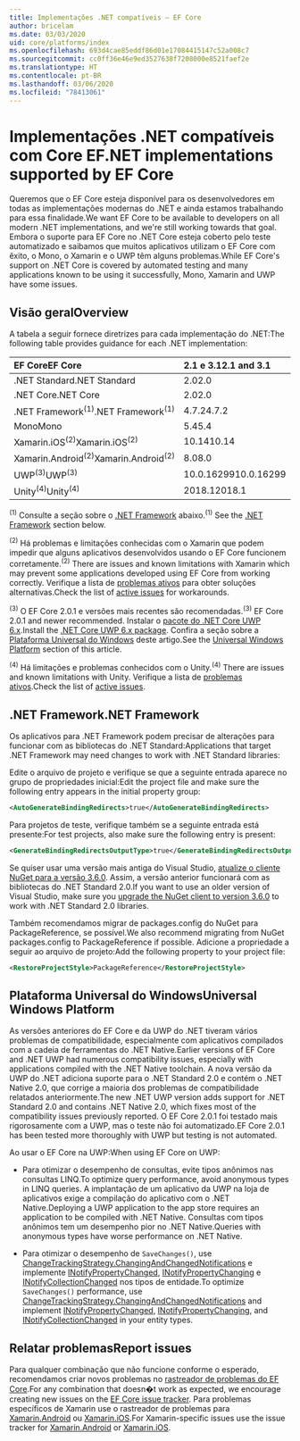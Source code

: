 ```yaml
---
title: Implementações .NET compatíveis – EF Core
author: bricelam
ms.date: 03/03/2020
uid: core/platforms/index
ms.openlocfilehash: 693d4cae85eddf86d01e17084415147c52a008c7
ms.sourcegitcommit: cc0ff36e46e9ed3527638f7208000e8521faef2e
ms.translationtype: HT
ms.contentlocale: pt-BR
ms.lasthandoff: 03/06/2020
ms.locfileid: "78413061"
---
```

# <a name="net-implementations-supported-by-ef-core"></a><span data-ttu-id="ca240-102">Implementações .NET compatíveis com Core EF</span><span class="sxs-lookup"><span data-stu-id="ca240-102">.NET implementations supported by EF Core</span></span>

<span data-ttu-id="ca240-103">Queremos que o EF Core esteja disponível para os desenvolvedores em todas as implementações modernas do .NET e ainda estamos trabalhando para essa finalidade.</span><span class="sxs-lookup"><span data-stu-id="ca240-103">We want EF Core to be available to developers on all modern .NET implementations, and we're still working towards that goal.</span></span> <span data-ttu-id="ca240-104">Embora o suporte para EF Core no .NET Core esteja coberto pelo teste automatizado e saibamos que muitos aplicativos utilizam o EF Core com êxito, o Mono, o Xamarin e o UWP têm alguns problemas.</span><span class="sxs-lookup"><span data-stu-id="ca240-104">While EF Core's support on .NET Core is covered by automated testing and many applications known to be using it successfully, Mono, Xamarin and UWP have some issues.</span></span>

## <a name="overview"></a><span data-ttu-id="ca240-105">Visão geral</span><span class="sxs-lookup"><span data-stu-id="ca240-105">Overview</span></span>

<span data-ttu-id="ca240-106">A tabela a seguir fornece diretrizes para cada implementação do .NET:</span><span class="sxs-lookup"><span data-stu-id="ca240-106">The following table provides guidance for each .NET implementation:</span></span>

| <span data-ttu-id="ca240-107">EF Core</span><span class="sxs-lookup"><span data-stu-id="ca240-107">EF Core</span></span>                       | <span data-ttu-id="ca240-108">2.1 e 3.1</span><span class="sxs-lookup"><span data-stu-id="ca240-108">2.1 and 3.1</span></span> |
|:------------------------------|:------------|
| <span data-ttu-id="ca240-109">.NET Standard</span><span class="sxs-lookup"><span data-stu-id="ca240-109">.NET Standard</span></span>                 | <span data-ttu-id="ca240-110">2.0</span><span class="sxs-lookup"><span data-stu-id="ca240-110">2.0</span></span>         |
| <span data-ttu-id="ca240-111">.NET Core</span><span class="sxs-lookup"><span data-stu-id="ca240-111">.NET Core</span></span>                     | <span data-ttu-id="ca240-112">2.0</span><span class="sxs-lookup"><span data-stu-id="ca240-112">2.0</span></span>         |
| <span data-ttu-id="ca240-113">.NET Framework<sup>(1)</sup></span><span class="sxs-lookup"><span data-stu-id="ca240-113">.NET Framework<sup>(1)</sup></span></span>  | <span data-ttu-id="ca240-114">4.7.2</span><span class="sxs-lookup"><span data-stu-id="ca240-114">4.7.2</span></span>       |
| <span data-ttu-id="ca240-115">Mono</span><span class="sxs-lookup"><span data-stu-id="ca240-115">Mono</span></span>                          | <span data-ttu-id="ca240-116">5.4</span><span class="sxs-lookup"><span data-stu-id="ca240-116">5.4</span></span>         |
| <span data-ttu-id="ca240-117">Xamarin.iOS<sup>(2)</sup></span><span class="sxs-lookup"><span data-stu-id="ca240-117">Xamarin.iOS<sup>(2)</sup></span></span>     | <span data-ttu-id="ca240-118">10.14</span><span class="sxs-lookup"><span data-stu-id="ca240-118">10.14</span></span>       |
| <span data-ttu-id="ca240-119">Xamarin.Android<sup>(2)</sup></span><span class="sxs-lookup"><span data-stu-id="ca240-119">Xamarin.Android<sup>(2)</sup></span></span> | <span data-ttu-id="ca240-120">8.0</span><span class="sxs-lookup"><span data-stu-id="ca240-120">8.0</span></span>         |
| <span data-ttu-id="ca240-121">UWP<sup>(3)</sup></span><span class="sxs-lookup"><span data-stu-id="ca240-121">UWP<sup>(3)</sup></span></span>             | <span data-ttu-id="ca240-122">10.0.16299</span><span class="sxs-lookup"><span data-stu-id="ca240-122">10.0.16299</span></span>  |
| <span data-ttu-id="ca240-123">Unity<sup>(4)</sup></span><span class="sxs-lookup"><span data-stu-id="ca240-123">Unity<sup>(4)</sup></span></span>           | <span data-ttu-id="ca240-124">2018.1</span><span class="sxs-lookup"><span data-stu-id="ca240-124">2018.1</span></span>      |

<span data-ttu-id="ca240-125"><sup>(1)</sup> Consulte a seção sobre o [.NET Framework](#net-framework) abaixo.</span><span class="sxs-lookup"><span data-stu-id="ca240-125"><sup>(1)</sup> See the [.NET Framework](#net-framework) section below.</span></span>

<span data-ttu-id="ca240-126"><sup>(2)</sup> Há problemas e limitações conhecidas com o Xamarin que podem impedir que alguns aplicativos desenvolvidos usando o EF Core funcionem corretamente.</span><span class="sxs-lookup"><span data-stu-id="ca240-126"><sup>(2)</sup> There are issues and known limitations with Xamarin which may prevent some applications developed using EF Core from working correctly.</span></span> <span data-ttu-id="ca240-127">Verifique a lista de [problemas ativos](https://github.com/aspnet/entityframeworkCore/issues?q=is%3Aopen+is%3Aissue+label%3Aarea-xamarin) para obter soluções alternativas.</span><span class="sxs-lookup"><span data-stu-id="ca240-127">Check the list of [active issues](https://github.com/aspnet/entityframeworkCore/issues?q=is%3Aopen+is%3Aissue+label%3Aarea-xamarin) for workarounds.</span></span>

<span data-ttu-id="ca240-128"><sup>(3)</sup> O EF Core 2.0.1 e versões mais recentes são recomendadas.</span><span class="sxs-lookup"><span data-stu-id="ca240-128"><sup>(3)</sup> EF Core 2.0.1 and newer recommended.</span></span> <span data-ttu-id="ca240-129">Instalar o [pacote do .NET Core UWP 6.x](https://www.nuget.org/packages/Microsoft.NETCore.UniversalWindowsPlatform/).</span><span class="sxs-lookup"><span data-stu-id="ca240-129">Install the [.NET Core UWP 6.x package](https://www.nuget.org/packages/Microsoft.NETCore.UniversalWindowsPlatform/).</span></span> <span data-ttu-id="ca240-130">Confira a seção sobre a [Plataforma Universal do Windows](#universal-windows-platform) deste artigo.</span><span class="sxs-lookup"><span data-stu-id="ca240-130">See the [Universal Windows Platform](#universal-windows-platform) section of this article.</span></span>

<span data-ttu-id="ca240-131"><sup>(4)</sup> Há limitações e problemas conhecidos com o Unity.</span><span class="sxs-lookup"><span data-stu-id="ca240-131"><sup>(4)</sup> There are issues and known limitations with Unity.</span></span> <span data-ttu-id="ca240-132">Verifique a lista de [problemas ativos](https://github.com/aspnet/entityframeworkCore/issues?q=is%3Aopen+is%3Aissue+label%3Aarea-unity).</span><span class="sxs-lookup"><span data-stu-id="ca240-132">Check the list of [active issues](https://github.com/aspnet/entityframeworkCore/issues?q=is%3Aopen+is%3Aissue+label%3Aarea-unity).</span></span>

## <a name="net-framework"></a><span data-ttu-id="ca240-133">.NET Framework</span><span class="sxs-lookup"><span data-stu-id="ca240-133">.NET Framework</span></span>

<span data-ttu-id="ca240-134">Os aplicativos para .NET Framework podem precisar de alterações para funcionar com as bibliotecas do .NET Standard:</span><span class="sxs-lookup"><span data-stu-id="ca240-134">Applications that target .NET Framework may need changes to work with .NET Standard libraries:</span></span>

<span data-ttu-id="ca240-135">Edite o arquivo de projeto e verifique se que a seguinte entrada aparece no grupo de propriedades inicial:</span><span class="sxs-lookup"><span data-stu-id="ca240-135">Edit the project file and make sure the following entry appears in the initial property group:</span></span>

``` xml
<AutoGenerateBindingRedirects>true</AutoGenerateBindingRedirects>
```

<span data-ttu-id="ca240-136">Para projetos de teste, verifique também se a seguinte entrada está presente:</span><span class="sxs-lookup"><span data-stu-id="ca240-136">For test projects, also make sure the following entry is present:</span></span>

``` xml
<GenerateBindingRedirectsOutputType>true</GenerateBindingRedirectsOutputType>
```

<span data-ttu-id="ca240-137">Se quiser usar uma versão mais antiga do Visual Studio, [atualize o cliente NuGet para a versão 3.6.0](https://www.nuget.org/downloads). Assim, a versão anterior funcionará com as bibliotecas do .NET Standard 2.0.</span><span class="sxs-lookup"><span data-stu-id="ca240-137">If you want to use an older version of Visual Studio, make sure you [upgrade the NuGet client to version 3.6.0](https://www.nuget.org/downloads) to work with .NET Standard 2.0 libraries.</span></span>

<span data-ttu-id="ca240-138">Também recomendamos migrar de packages.config do NuGet para PackageReference, se possível.</span><span class="sxs-lookup"><span data-stu-id="ca240-138">We also recommend migrating from NuGet packages.config to PackageReference if possible.</span></span> <span data-ttu-id="ca240-139">Adicione a propriedade a seguir ao arquivo de projeto:</span><span class="sxs-lookup"><span data-stu-id="ca240-139">Add the following property to your project file:</span></span>

``` xml
<RestoreProjectStyle>PackageReference</RestoreProjectStyle>
```

## <a name="universal-windows-platform"></a><span data-ttu-id="ca240-140">Plataforma Universal do Windows</span><span class="sxs-lookup"><span data-stu-id="ca240-140">Universal Windows Platform</span></span>

<span data-ttu-id="ca240-141">As versões anteriores do EF Core e da UWP do .NET tiveram vários problemas de compatibilidade, especialmente com aplicativos compilados com a cadeia de ferramentas do .NET Native.</span><span class="sxs-lookup"><span data-stu-id="ca240-141">Earlier versions of EF Core and .NET UWP had numerous compatibility issues, especially with applications compiled with the .NET Native toolchain.</span></span> <span data-ttu-id="ca240-142">A nova versão da UWP do .NET adiciona suporte para o .NET Standard 2.0 e contém o .NET Native 2.0, que corrige a maioria dos problemas de compatibilidade relatados anteriormente.</span><span class="sxs-lookup"><span data-stu-id="ca240-142">The new .NET UWP version adds support for .NET Standard 2.0 and contains .NET Native 2.0, which fixes most of the compatibility issues previously reported.</span></span> <span data-ttu-id="ca240-143">O EF Core 2.0.1 foi testado mais rigorosamente com a UWP, mas o teste não foi automatizado.</span><span class="sxs-lookup"><span data-stu-id="ca240-143">EF Core 2.0.1 has been tested more thoroughly with UWP but testing is not automated.</span></span>

<span data-ttu-id="ca240-144">Ao usar o EF Core na UWP:</span><span class="sxs-lookup"><span data-stu-id="ca240-144">When using EF Core on UWP:</span></span>

* <span data-ttu-id="ca240-145">Para otimizar o desempenho de consultas, evite tipos anônimos nas consultas LINQ.</span><span class="sxs-lookup"><span data-stu-id="ca240-145">To optimize query performance, avoid anonymous types in LINQ queries.</span></span> <span data-ttu-id="ca240-146">A implantação de um aplicativo da UWP na loja de aplicativos exige a compilação do aplicativo com o .NET Native.</span><span class="sxs-lookup"><span data-stu-id="ca240-146">Deploying a UWP application to the app store requires an application to be compiled with .NET Native.</span></span> <span data-ttu-id="ca240-147">Consultas com tipos anônimos tem um desempenho pior no .NET Native.</span><span class="sxs-lookup"><span data-stu-id="ca240-147">Queries with anonymous types have worse performance on .NET Native.</span></span>

* <span data-ttu-id="ca240-148">Para otimizar o desempenho de `SaveChanges()`, use [ChangeTrackingStrategy.ChangingAndChangedNotifications](/dotnet/api/microsoft.entityframeworkcore.changetrackingstrategy) e implemente [INotifyPropertyChanged](https://msdn.microsoft.com/library/system.componentmodel.inotifypropertychanged.aspx), [INotifyPropertyChanging](https://msdn.microsoft.com/library/system.componentmodel.inotifypropertychanging.aspx) e [INotifyCollectionChanged](https://msdn.microsoft.com/library/system.collections.specialized.inotifycollectionchanged.aspx) nos tipos de entidade.</span><span class="sxs-lookup"><span data-stu-id="ca240-148">To optimize `SaveChanges()` performance, use [ChangeTrackingStrategy.ChangingAndChangedNotifications](/dotnet/api/microsoft.entityframeworkcore.changetrackingstrategy) and implement [INotifyPropertyChanged](https://msdn.microsoft.com/library/system.componentmodel.inotifypropertychanged.aspx), [INotifyPropertyChanging](https://msdn.microsoft.com/library/system.componentmodel.inotifypropertychanging.aspx), and [INotifyCollectionChanged](https://msdn.microsoft.com/library/system.collections.specialized.inotifycollectionchanged.aspx) in your entity types.</span></span>

## <a name="report-issues"></a><span data-ttu-id="ca240-149">Relatar problemas</span><span class="sxs-lookup"><span data-stu-id="ca240-149">Report issues</span></span>

<span data-ttu-id="ca240-150">Para qualquer combinação que não funcione conforme o esperado, recomendamos criar novos problemas no [rastreador de problemas do EF Core](https://github.com/aspnet/entityframeworkcore/issues/new).</span><span class="sxs-lookup"><span data-stu-id="ca240-150">For any combination that doesn�t work as expected, we encourage creating new issues on the [EF Core issue tracker](https://github.com/aspnet/entityframeworkcore/issues/new).</span></span> <span data-ttu-id="ca240-151">Para problemas específicos de Xamarin use o rastreador de problemas para [Xamarin.Android](https://github.com/xamarin/xamarin-android/issues/new) ou [Xamarin.iOS](https://github.com/xamarin/xamarin-macios/issues/new).</span><span class="sxs-lookup"><span data-stu-id="ca240-151">For Xamarin-specific issues use the issue tracker for [Xamarin.Android](https://github.com/xamarin/xamarin-android/issues/new) or [Xamarin.iOS](https://github.com/xamarin/xamarin-macios/issues/new).</span></span>
